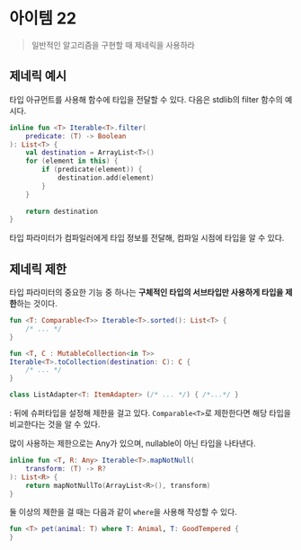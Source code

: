# 아이템 22
> 일반적인 알고리즘을 구현할 때 제네릭을 사용하라

## 제네릭 예시
타입 아규먼트를 사용해 함수에 타입을 전달할 수 있다.
다음은 stdlib의 filter 함수의 예시다.

```kotlin
inline fun <T> Iterable<T>.filter(
    predicate: (T) -> Boolean
): List<T> {
    val destination = ArrayList<T>()
    for (element in this) {
        if (predicate(element)) {
            destination.add(element)
        }
    }
    
    return destination
}
```
타입 파라미터가 컴파일러에게 타입 정보를 전달해, 컴파일 시점에 타입을 알 수 있다.

## 제네릭 제한
타입 파라미터의 중요한 기능 중 하나는 **구체적인 타입의 서브타입만 사용하게 타입을 제한**하는 것이다.

```kotlin
fun <T: Comparable<T>> Iterable<T>.sorted(): List<T> {
    /* ... */
}

fun <T, C : MutableCollection<in T>>
Iterable<T>.toCollection(destination: C): C {
    /* ... */
}

class ListAdapter<T: ItemAdapter> (/* ... */) { /*...*/ }
```

: 뒤에 슈퍼타입을 설정해 제한을 걸고 있다. `Comparable<T>`로 제한한다면 해당 타입을 비교한다는 것을 알 수 있다.

많이 사용하는 제한으로는 Any가 있으며, nullable이 아닌 타입을 나타낸다.

```kotlin
inline fun <T, R: Any> Iterable<T>.mapNotNull(
    transform: (T) -> R?
): List<R> {
    return mapNotNullTo(ArrayList<R>(), transform)
}
```

둘 이상의 제한을 걸 때는 다음과 같이 `where`을 사용해 작성할 수 있다.
```kotlin
fun <T> pet(animal: T) where T: Animal, T: GoodTempered {
}
```

